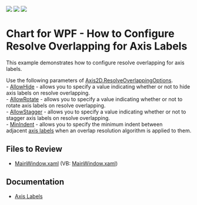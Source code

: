 <!-- default badges list -->
![](https://img.shields.io/endpoint?url=https://codecentral.devexpress.com/api/v1/VersionRange/128568928/22.2.2%2B)
[![](https://img.shields.io/badge/Open_in_DevExpress_Support_Center-FF7200?style=flat-square&logo=DevExpress&logoColor=white)](https://supportcenter.devexpress.com/ticket/details/T316624)
[![](https://img.shields.io/badge/📖_How_to_use_DevExpress_Examples-e9f6fc?style=flat-square)](https://docs.devexpress.com/GeneralInformation/403183)
<!-- default badges end -->

# Chart for WPF - How to Configure Resolve Overlapping for Axis Labels

This example demonstrates how to configure resolve overlapping for axis labels.

Use the following parameters of <a href="https://documentation.devexpress.com/#WPF/DevExpressXpfChartsAxis2D_ResolveOverlappingOptionstopic">Axis2D.ResolveOverlappingOptions</a>.<br>-&nbsp;<a href="https://documentation.devexpress.com/#WPF/DevExpressXpfChartsAxisLabelResolveOverlappingOptions_AllowHidetopic">AllowHide</a>&nbsp;- allows you to specify&nbsp;a value indicating whether or not to hide axis labels on resolve overlapping.<br>-&nbsp;<a href="https://documentation.devexpress.com/#WPF/DevExpressXpfChartsAxisLabelResolveOverlappingOptions_AllowRotatetopic">AllowRotate</a>&nbsp;- allows you to specify&nbsp;a value indicating whether or not to rotate axis labels on resolve overlapping.<br>-&nbsp;<a href="https://documentation.devexpress.com/#WPF/DevExpressXpfChartsAxisLabelResolveOverlappingOptions_AllowStaggertopic">AllowStagger</a>&nbsp;-&nbsp;allows you to specify&nbsp;a value indicating whether or not to stagger axis labels on resolve overlapping.<br>-&nbsp;<a href="https://documentation.devexpress.com/#WPF/DevExpressXpfChartsAxisLabelResolveOverlappingOptions_MinIndenttopic">MinIndent</a>&nbsp;-&nbsp;allows you to specify&nbsp;the minimum indent between adjacent&nbsp;<a href="https://documentation.devexpress.com/WPF/CustomDocument6336.aspx">axis labels</a> when an overlap resolution algorithm is applied to them.</p>

## Files to Review

* [MainWindow.xaml](./CS/ResolveOverlappingSample/MainWindow.xaml) (VB: [MainWindow.xaml](./VB/ResolveOverlappingSample/MainWindow.xaml))
  
## Documentation

* [Axis Labels](https://docs.devexpress.com/WPF/6336/controls-and-libraries/charts-suite/chart-control/axes/axis-labels)

